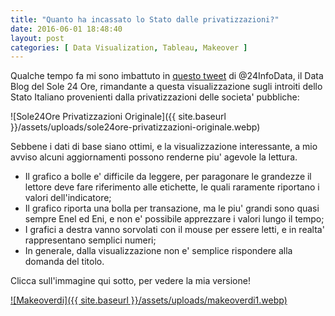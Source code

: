 ```yaml
---
title: "Quanto ha incassato lo Stato dalle privatizzazioni?"
date: 2016-06-01 18:48:40
layout: post
categories: [ Data Visualization, Tableau, Makeover ]
---
```


Qualche tempo fa mi sono imbattuto in [questo tweet](https://twitter.com/24infodata/status/654210893589409792) di @24InfoData, il Data Blog del Sole 24 Ore, rimandante a questa visualizzazione sugli introiti dello Stato Italiano provenienti dalla privatizzazioni delle societa' pubbliche:

![Sole24Ore Privatizzazioni Originale]({{ site.baseurl }}/assets/uploads/sole24ore-privatizzazioni-originale.webp)

Sebbene i dati di base siano ottimi, e la visualizzazione interessante, a mio avviso alcuni aggiornamenti possono renderne piu' agevole la lettura.
- Il grafico a bolle e' difficile da leggere, per paragonare le grandezze il lettore deve fare riferimento alle etichette, le quali raramente riportano i valori dell'indicatore;
- Il grafico riporta una bolla per transazione, ma le piu' grandi sono quasi sempre Enel ed Eni, e non e' possibile apprezzare i valori lungo il tempo;
- I grafici a destra vanno sorvolati con il mouse per essere letti, e in realta' rappresentano semplici numeri;
- In generale, dalla visualizzazione non e' semplice rispondere alla domanda del titolo.

Clicca sull'immagine qui sotto, per vedere la mia versione!

[![Makeoverdi]({{ site.baseurl }}/assets/uploads/makeoverdi1.webp)](https://public.tableau.com/profile/niccol.#!/vizhome/MakeoverdiQuantohaincassatoloStatodalleprivatizzazioni/QuantohaincassatoloStatodalleprivatizzazioni)
